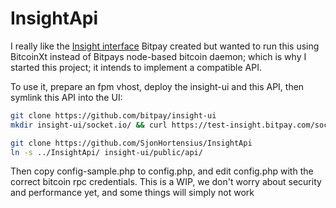 # InsightApi

I really like the [Insight interface](https://github.com/bitpay/insight-ui) Bitpay created but wanted to run this using
BitcoinXt instead of Bitpays node-based bitcoin daemon; which is why I started this project; it intends to implement a compatible
API.

To use it, prepare an fpm vhost, deploy the insight-ui and this API, then symlink this API into the UI:

```bash
git clone https://github.com/bitpay/insight-ui
mkdir insight-ui/socket.io/ && curl https://test-insight.bitpay.com/socket.io/socket.io.js -O insight-ui/socket.io/socket.io.js

git clone https://github.com/SjonHortensius/InsightApi
ln -s ../InsightApi/ insight-ui/public/api/
```

Then copy config-sample.php to config.php, and edit config.php with the correct bitcoin rpc credentials.
This is a WIP, we don't worry about security and performance yet, and some things will simply not work